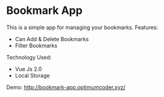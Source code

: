 # Bookmark App

This is a simple app for managing your bookmarks. 
Features:
 - Can Add & Delete Bookmarks
 - Filter Bookmarks
 
Technology Used:
 - Vue Js 2.0
 - Local Storage

Demo:
http://bookmark-app.optimumcoder.xyz/
